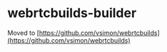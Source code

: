 # webrtcbuilds-builder

Moved to [https://github.com/vsimon/webrtcbuilds](https://github.com/vsimon/webrtcbuilds)
